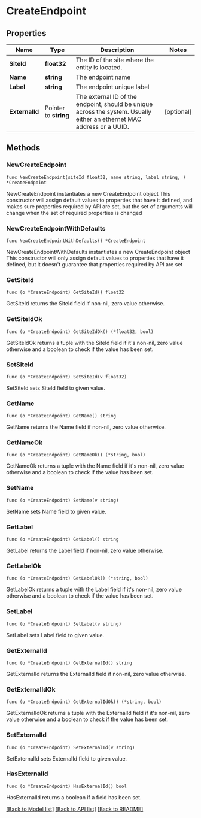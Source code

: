 # CreateEndpoint

## Properties

Name | Type | Description | Notes
------------ | ------------- | ------------- | -------------
**SiteId** | **float32** | The ID of the site where the entity is located. | 
**Name** | **string** | The endpoint name | 
**Label** | **string** | The endpoint unique label | 
**ExternalId** | Pointer to **string** | The external ID of the endpoint, should be unique across the system. Usually either an ethernet MAC address or a UUID. | [optional] 

## Methods

### NewCreateEndpoint

`func NewCreateEndpoint(siteId float32, name string, label string, ) *CreateEndpoint`

NewCreateEndpoint instantiates a new CreateEndpoint object
This constructor will assign default values to properties that have it defined,
and makes sure properties required by API are set, but the set of arguments
will change when the set of required properties is changed

### NewCreateEndpointWithDefaults

`func NewCreateEndpointWithDefaults() *CreateEndpoint`

NewCreateEndpointWithDefaults instantiates a new CreateEndpoint object
This constructor will only assign default values to properties that have it defined,
but it doesn't guarantee that properties required by API are set

### GetSiteId

`func (o *CreateEndpoint) GetSiteId() float32`

GetSiteId returns the SiteId field if non-nil, zero value otherwise.

### GetSiteIdOk

`func (o *CreateEndpoint) GetSiteIdOk() (*float32, bool)`

GetSiteIdOk returns a tuple with the SiteId field if it's non-nil, zero value otherwise
and a boolean to check if the value has been set.

### SetSiteId

`func (o *CreateEndpoint) SetSiteId(v float32)`

SetSiteId sets SiteId field to given value.


### GetName

`func (o *CreateEndpoint) GetName() string`

GetName returns the Name field if non-nil, zero value otherwise.

### GetNameOk

`func (o *CreateEndpoint) GetNameOk() (*string, bool)`

GetNameOk returns a tuple with the Name field if it's non-nil, zero value otherwise
and a boolean to check if the value has been set.

### SetName

`func (o *CreateEndpoint) SetName(v string)`

SetName sets Name field to given value.


### GetLabel

`func (o *CreateEndpoint) GetLabel() string`

GetLabel returns the Label field if non-nil, zero value otherwise.

### GetLabelOk

`func (o *CreateEndpoint) GetLabelOk() (*string, bool)`

GetLabelOk returns a tuple with the Label field if it's non-nil, zero value otherwise
and a boolean to check if the value has been set.

### SetLabel

`func (o *CreateEndpoint) SetLabel(v string)`

SetLabel sets Label field to given value.


### GetExternalId

`func (o *CreateEndpoint) GetExternalId() string`

GetExternalId returns the ExternalId field if non-nil, zero value otherwise.

### GetExternalIdOk

`func (o *CreateEndpoint) GetExternalIdOk() (*string, bool)`

GetExternalIdOk returns a tuple with the ExternalId field if it's non-nil, zero value otherwise
and a boolean to check if the value has been set.

### SetExternalId

`func (o *CreateEndpoint) SetExternalId(v string)`

SetExternalId sets ExternalId field to given value.

### HasExternalId

`func (o *CreateEndpoint) HasExternalId() bool`

HasExternalId returns a boolean if a field has been set.


[[Back to Model list]](../README.md#documentation-for-models) [[Back to API list]](../README.md#documentation-for-api-endpoints) [[Back to README]](../README.md)


